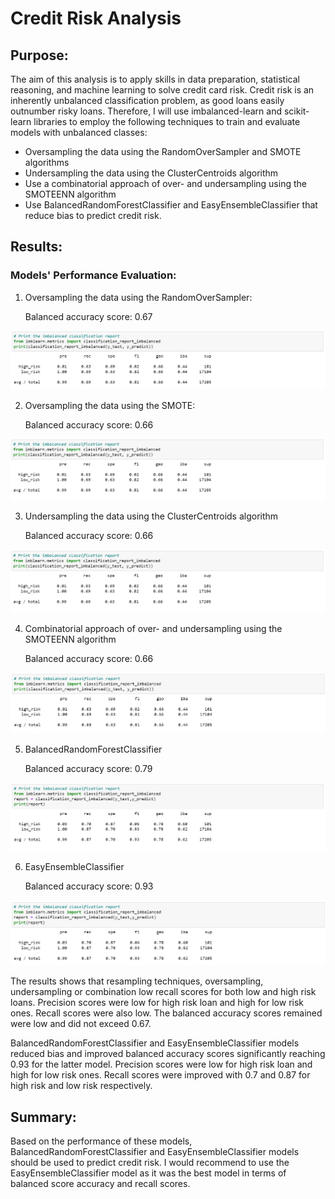 # Credit Risk Analysis

## Purpose:
The aim of this analysis is to apply skills in data preparation, statistical reasoning, and machine learning to solve credit card risk. Credit risk is an inherently unbalanced classification problem, as good loans easily outnumber risky loans. Therefore, I will use imbalanced-learn and scikit-learn libraries to employ the following techniques to train and evaluate models with unbalanced classes:
* Oversampling the data using the RandomOverSampler and SMOTE algorithms
* Undersampling the data using the ClusterCentroids algorithm
* Use a combinatorial approach of over- and undersampling using the SMOTEENN algorithm
* Use BalancedRandomForestClassifier and EasyEnsembleClassifier that reduce bias to predict credit risk.


## Results:
### Models' Performance Evaluation:

1. Oversampling the data using the RandomOverSampler:
  
   Balanced accuracy score: 0.67
  
  ![ros](images/ros.png)

2. Oversampling the data using the SMOTE:

   Balanced accuracy score: 0.66
   
  ![smote](images/smote.png)

3. Undersampling the data using the ClusterCentroids algorithm

   Balanced accuracy score: 0.66
   
  ![cc](images/cc.png)

4. Combinatorial approach of over- and undersampling using the SMOTEENN algorithm

   Balanced accuracy score: 0.66
   
  ![smoteen](images/smoteenn.png)

5. BalancedRandomForestClassifier

   Balanced accuracy score: 0.79
   
  ![brfc](images/brfc.png)

6. EasyEnsembleClassifier

   Balanced accuracy score: 0.93
   
  ![eec](images/eec.png)

The results shows that resampling techniques, oversampling, undersampling or combination low recall scores for both low and high risk loans. Precision scores were low for high risk loan and high for low risk ones. Recall scores were also low. The balanced accuracy scores remained were low and did not exceed 0.67.

BalancedRandomForestClassifier and EasyEnsembleClassifier models reduced bias and improved balanced accuracy scores significantly reaching 0.93 for the latter model. 
Precision scores were low for high risk loan and high for low risk ones. Recall scores were improved with 0.7 and 0.87 for high risk and low risk respectively.

## Summary: 
Based on the performance of these models, BalancedRandomForestClassifier and EasyEnsembleClassifier models should be used to predict credit risk. I would recommend to use the EasyEnsembleClassifier model as it was the best model in terms of balanced score accuracy and recall scores.
